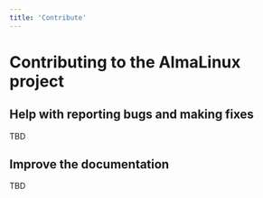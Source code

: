 ```yaml
---
title: 'Contribute'
---
```

# Contributing to the AlmaLinux project


## Help with reporting bugs and making fixes

TBD


## Improve the documentation

TBD
